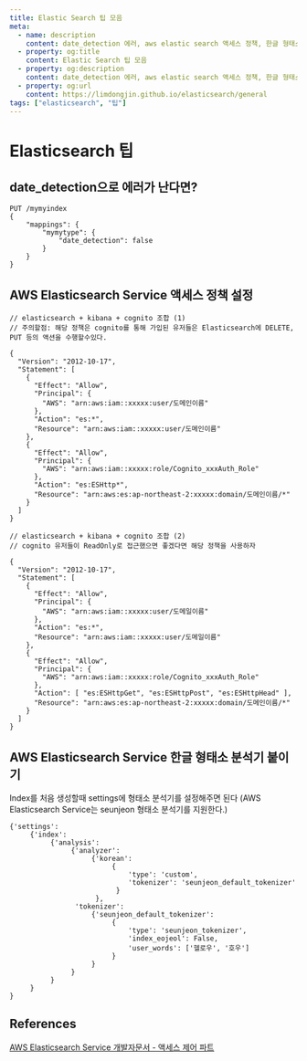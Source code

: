 ```yaml
---
title: Elastic Search 팁 모음
meta:
  - name: description
    content: date_detection 에러, aws elastic search 액세스 정책, 한글 형태소 분석기
  - property: og:title
    content: Elastic Search 팁 모음
  - property: og:description
    content: date_detection 에러, aws elastic search 액세스 정책, 한글 형태소 분석기
  - property: og:url
    content: https://limdongjin.github.io/elasticsearch/general
tags: ["elasticsearch", "팁"]
---
```

# Elasticsearch 팁

## date_detection으로 에러가 난다면?

```shell
PUT /mymyindex
{
    "mappings": {
        "mymytype": {
            "date_detection": false
        }
    }
}
```

## AWS Elasticsearch Service 액세스 정책 설정

```
// elasticsearch + kibana + cognito 조합 (1)
// 주의할점: 해당 정책은 cognito를 통해 가입된 유저들은 Elasticsearch에 DELETE, PUT 등의 액션을 수행할수있다.

{
  "Version": "2012-10-17",
  "Statement": [
    {
      "Effect": "Allow",
      "Principal": {
        "AWS": "arn:aws:iam::xxxxx:user/도메인이름"
      },
      "Action": "es:*",
      "Resource": "arn:aws:iam::xxxxx:user/도메인이름"
    },
    {
      "Effect": "Allow",
      "Principal": {
        "AWS": "arn:aws:iam::xxxxx:role/Cognito_xxxAuth_Role"
      },
      "Action": "es:ESHttp*",
      "Resource": "arn:aws:es:ap-northeast-2:xxxxx:domain/도메인이름/*"
    }
  ]
}
```

```
// elasticsearch + kibana + cognito 조합 (2)
// cognito 유저들이 ReadOnly로 접근했으면 좋겠다면 해당 정책을 사용하자

{
  "Version": "2012-10-17",
  "Statement": [
    {
      "Effect": "Allow",
      "Principal": {
        "AWS": "arn:aws:iam::xxxxx:user/도메일이름"
      },
      "Action": "es:*",
      "Resource": "arn:aws:iam::xxxxx:user/도메일이름"
    },
    {
      "Effect": "Allow",
      "Principal": {
        "AWS": "arn:aws:iam::xxxxx:role/Cognito_xxxAuth_Role"
      },
      "Action": [ "es:ESHttpGet", "es:ESHttpPost", "es:ESHttpHead" ],
      "Resource": "arn:aws:es:ap-northeast-2:xxxxx:domain/도메인이름/*"
    }
  ]
}
```

## AWS Elasticsearch Service 한글 형태소 분석기 붙이기

Index를 처음 생성할때 settings에 형태소 분석기를 설정해주면 된다
(AWS Elasticsearch Service는 seunjeon 형태소 분석기를 지원한다.)
```
{'settings':
     {'index':
          {'analysis':
               {'analyzer':
                    {'korean':
                         {
                             'type': 'custom',
                             'tokenizer': 'seunjeon_default_tokenizer'
                          }
                     },
                'tokenizer':
                    {'seunjeon_default_tokenizer':
                         {
                             'type': 'seunjeon_tokenizer',
                             'index_eojeol': False,
                             'user_words': ['헬로우', '호우']
                         }
                    }
               }
          }
     }
}
```

## References

[AWS Elasticsearch Service 개발자문서 - 액세스 제어 파트](https://docs.aws.amazon.com/ko_kr/elasticsearch-service/latest/developerguide/es-ac.html)

<TagLinks />

<ClientOnly>
<Disqus />
</ClientOnly>
